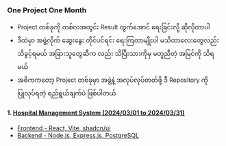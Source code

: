 ### One Project One Month

- Project တစ်ခုကို တစ်လအတွင်း Result ထွက်အောင် ရေးခြင်းလို့ ဆိုလိုတာပါ
- ဒီထဲမှာ အဖွဲ့လိုက် ဆွေးနွေး တိုင်ပင်ရင်း ရေးကြတာမျိုးပါ မသိတာလေးတွေလည်း သိခွင့်ရမယ် အခြားသူတွေဆီက လည်း သိပြီးသားကိုမှ မတူညီတဲ့ အမြင်ကို သိရမယ်
- အဓိကကတော့ Project တစ်ခုမှာ အဖွဲ့နဲ့ အလုပ်လုပ်တတ်ဖို့ ဒီ Repository ကို ပြုလုပ်ရတဲ့ ရည်ရွယ်ချက်ပဲ ဖြစ်ပါတယ်

#### 1. [Hospital Management System (2024/03/01 to 2024/03/31)](https://github.com/sannlynnhtun-coding/Hospital-Management-System)
- [Frontend - React, Vite, shadcn/ui](https://github.com/sannlynnhtun-coding/hospital_management_system_frontend)
- [Backend - Node.js, Express.js, PostgreSQL](https://github.com/sannlynnhtun-coding/hospital_management_system_backend)
